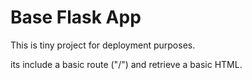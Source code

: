 # Base Flask App    
This is tiny project for deployment purposes.

its include a basic route ("/") and retrieve a basic HTML. 
